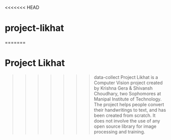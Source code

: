 <<<<<<< HEAD
# project-likhat
=======
# Project Likhat
>>>>>>> data-collect
Project Likhat is a Computer Vision project created by Krishna Gera &amp; Shivansh Choudhary, two Sophomores at Manipal Institute of Technology. The project helps people convert their handwritings to text, and has been created from scratch. It does not involve the use of any open source library for image processing and training.
